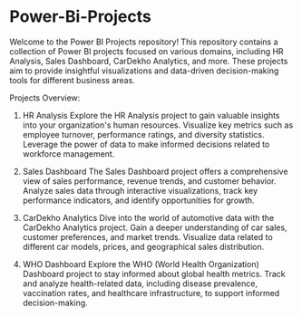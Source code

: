# Power-Bi-Projects

Welcome to the Power BI Projects repository! This repository contains a collection of Power BI projects focused on various domains, including HR Analysis, Sales Dashboard, CarDekho Analytics, and more. These projects aim to provide insightful visualizations and data-driven decision-making tools for different business areas.

Projects Overview:
1. HR Analysis
Explore the HR Analysis project to gain valuable insights into your organization's human resources. Visualize key metrics such as employee turnover, performance ratings, and diversity statistics. Leverage the power of data to make informed decisions related to workforce management.

2. Sales Dashboard
The Sales Dashboard project offers a comprehensive view of sales performance, revenue trends, and customer behavior. Analyze sales data through interactive visualizations, track key performance indicators, and identify opportunities for growth.

3. CarDekho Analytics
Dive into the world of automotive data with the CarDekho Analytics project. Gain a deeper understanding of car sales, customer preferences, and market trends. Visualize data related to different car models, prices, and geographical sales distribution.

4. WHO Dashboard
Explore the WHO (World Health Organization) Dashboard project to stay informed about global health metrics. Track and analyze health-related data, including disease prevalence, vaccination rates, and healthcare infrastructure, to support informed decision-making.
